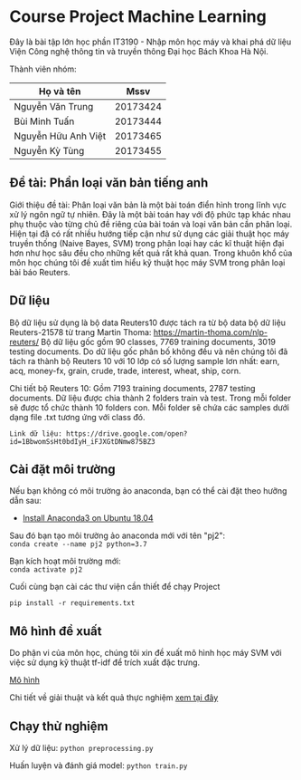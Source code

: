 # Course Project Machine Learning
Đây là bài tập lớn học phần IT3190 - Nhập môn học máy và khai phá dữ liệu Viện Công nghệ thông tin và truyền thông Đại học Bách Khoa Hà Nội.

Thành viên nhóm:

|Họ và tên | Mssv|
|--- | ---|
|Nguyễn Văn Trung	       |20173424|
|Bùi Minh Tuấn	           |20173444|
|Nguyễn Hữu Anh Việt	   |20173465|
|Nguyễn Kỳ Tùng	           |20173455|

## Đề tài: Phần loại văn bản tiếng anh
Giới thiệu đề tài:
Phân loại văn bản là một bài toán điển hình trong lĩnh vực xử lý ngôn ngữ tự nhiên.
Đây là một bài toán hay với độ phức tạp khác nhau phụ thuộc vào từng chủ đề riêng của bài toán và loại văn bản cần phân loại.
Hiện tại đã có rất nhiều hướng tiếp cận như sử dụng các giải thuật học máy truyền thống (Naive Bayes, SVM) trong phân loại hay các kĩ thuật hiện đại hơn như học sâu đều cho những kết quả rất khả quan.
Trong khuôn khổ của môn học chúng tôi đề xuất tìm hiểu kỹ thuật học máy SVM trong phân loại bài báo Reuters.

## Dữ liệu
Bộ dữ liệu sử dụng là bộ data Reuters10 được tách ra từ bộ data bộ dữ liệu Reuters-21578 từ trang  Martin Thoma: https://martin-thoma.com/nlp-reuters/
Bộ dữ liệu gốc gồm 90 classes, 7769 training documents, 3019 testing documents.
Do dữ liệu gốc phân bố không đều và nên chúng tôi đã tách ra thành bộ Reuters 10 với 10 lớp có số lượng sample lơn nhất:
earn, acq, money-fx, grain, crude, trade, interest, wheat, ship, corn.

Chi tiết bộ Reuters 10:
Gồm 7193 training documents, 2787 testing documents.
Dữ liệu được chia thành 2 folders train và test.
Trong mỗi folder sẽ được tổ chức thành 10 folders con.
Mỗi folder sẽ chứa các samples dưới dạng file .txt tương ứng với class đó.
```
Link dữ liệu: https://drive.google.com/open?id=1BbwomSsHt0bdIyH_iFJXGtDNmw875BZ3
```

## Cài đặt môi trường
Nếu bạn không có môi trường ảo anaconda, bạn có thể cài đặt theo hưỡng dẫn sau:
- [Install Anaconda3 on Ubuntu 18.04](https://www.digitalocean.com/community/tutorials/how-to-install-anaconda-on-ubuntu-18-04-quickstart)

Sau đó bạn tạo môi trường ảo anaconda mới với tên "pj2":<br>
`conda create --name pj2 python=3.7`

Bạn kích hoạt môi trường mới:<br>
`conda activate pj2`

Cuối cùng bạn cài các thư viện cần thiết để chạy Project
```
pip install -r requirements.txt
```
## Mô hình đề xuất
Do phận vi của môn học, chúng tôi xin đề xuất mô hình học máy SVM với việc sử dụng kỹ thuật tf-idf để trích xuất đặc trưng.

[Mô hình](https://drive.google.com/file/d/1eXF66ReE1yYaeQChAbGnJwmo7CgAGEhu/view?usp=sharing)

Chi tiết về giải thuật và kết quả thực nghiệm [xem tại đây](https://docs.google.com/document/d/1Vt8y_zFxWrU_7HJq458iqukgXmM82HNTs8Mu0iuhesk/edit?usp=sharing)

## Chạy thử nghiệm
Xử lý dữ liệu:
`python preprocessing.py`

Huấn luyện và đánh giá model:
`python train.py`
